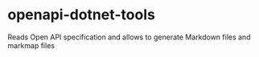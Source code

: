 # openapi-dotnet-tools
Reads Open API specification and allows to generate Markdown files and markmap files
